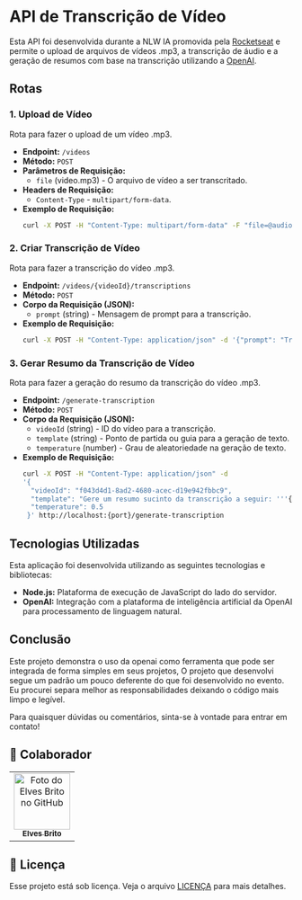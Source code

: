 # API de Transcrição de Vídeo

Esta API foi desenvolvida durante a NLW IA promovida pela [Rocketseat](https://www.rocketseat.com.br/) e permite o upload de arquivos de vídeos .mp3, a transcrição de áudio e a geração de resumos com base na transcrição utilizando a [OpenAI](https://openai.com/).

## Rotas

### 1. Upload de Vídeo

Rota para fazer o upload de um vídeo .mp3.

- **Endpoint:** `/videos`
- **Método:** `POST`
- **Parâmetros de Requisição:**
  - `file` (video.mp3) - O arquivo de vídeo a ser transcritado.
- **Headers de Requisição:**
  - `Content-Type` - `multipart/form-data`.
- **Exemplo de Requisição:**
  ```bash
  curl -X POST -H "Content-Type: multipart/form-data" -F "file=@audio.mp3" http://localhost:{port}/videos
  ```

### 2. Criar Transcrição de Vídeo

Rota para fazer a transcrição do vídeo .mp3.

- **Endpoint:** `/videos/{videoId}/transcriptions`
- **Método:** `POST`
- **Corpo da Requisição (JSON):**
  - `prompt` (string) - Mensagem de prompt para a transcrição.
- **Exemplo de Requisição:**
  ```bash
  curl -X POST -H "Content-Type: application/json" -d '{"prompt": "Transcreva o conteúdo do vídeo."}' http://localhost:{port}/videos/{videoId}/transcriptions
  ```

### 3. Gerar Resumo da Transcrição de Vídeo

Rota para fazer a geração do resumo da transcrição do vídeo .mp3.

- **Endpoint:** `/generate-transcription`
- **Método:** `POST`
- **Corpo da Requisição (JSON):**
  - `videoId` (string) - ID do vídeo para a transcrição.
  - `template` (string) - Ponto de partida ou guia para a geração de texto.
  - `temperature` (number) - Grau de aleatoriedade na geração de texto.
- **Exemplo de Requisição:**
  ```bash
  curl -X POST -H "Content-Type: application/json" -d
  '{
    "videoId": "f043d4d1-8ad2-4680-acec-d19e942fbbc9",
    "template": "Gere um resumo sucinto da transcrição a seguir: '''{transcription}'''",
    "temperature": 0.5
   }' http://localhost:{port}/generate-transcription
  ```

## Tecnologias Utilizadas

Esta aplicação foi desenvolvida utilizando as seguintes tecnologias e bibliotecas:

- **Node.js:** Plataforma de execução de JavaScript do lado do servidor.
- **OpenAI:** Integração com a plataforma de inteligência artificial da OpenAI para processamento de linguagem natural.

## Conclusão

Este projeto demonstra o uso da openai como ferramenta que pode ser integrada de forma simples em seus projetos, O projeto que desenvolvi segue um padrão um pouco deferente do que foi desenvolvido no evento. Eu procurei separa melhor as responsabilidades deixando o código mais limpo e legível.

Para quaisquer dúvidas ou comentários, sinta-se à vontade para entrar em contato!

## 🤝 Colaborador

<table>
  <tr>
    <td align="center">
      <a href="#">
        <img src="https://github.com/elvesbd.png" width="100px;" alt="Foto do Elves Brito no GitHub"/><br>
        <sub>
          <b>Elves Brito</b>
        </sub>
      </a>
    </td>
  </tr>
</table>

## 📝 Licença

Esse projeto está sob licença. Veja o arquivo [LICENÇA](LICENSE.md) para mais detalhes.
